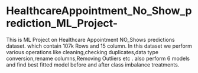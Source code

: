 # HealthcareAppointment_No_Show_prediction_ML_Project-
This is ML Project on Healthcare Appointment NO_Shows predictions dataset. which contain 107k Rows and 15 column. In this dataset we perform various operations like cleaning,checking duplicates,data type conversion,rename columns,Removing Outliers etc . also perform 6  models and find best fitted model before and after class imbalance treatments.
